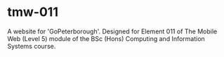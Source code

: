 # tmw-011
A website for 'GoPeterborough'. Designed for Element 011 of The Mobile Web (Level 5) module of the BSc (Hons) Computing and Information Systems course.
